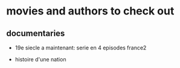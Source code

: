 # movies and authors to check out

## documentaries

- 19e siecle a maintenant: serie en 4 episodes france2

- histoire d'une nation

